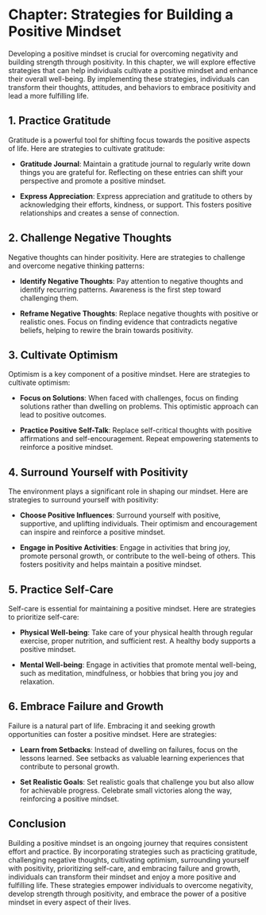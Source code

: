 Chapter: Strategies for Building a Positive Mindset
===================================================

Developing a positive mindset is crucial for overcoming negativity and building strength through positivity. In this chapter, we will explore effective strategies that can help individuals cultivate a positive mindset and enhance their overall well-being. By implementing these strategies, individuals can transform their thoughts, attitudes, and behaviors to embrace positivity and lead a more fulfilling life.

**1. Practice Gratitude**
-------------------------

Gratitude is a powerful tool for shifting focus towards the positive aspects of life. Here are strategies to cultivate gratitude:

* **Gratitude Journal**: Maintain a gratitude journal to regularly write down things you are grateful for. Reflecting on these entries can shift your perspective and promote a positive mindset.

* **Express Appreciation**: Express appreciation and gratitude to others by acknowledging their efforts, kindness, or support. This fosters positive relationships and creates a sense of connection.

**2. Challenge Negative Thoughts**
----------------------------------

Negative thoughts can hinder positivity. Here are strategies to challenge and overcome negative thinking patterns:

* **Identify Negative Thoughts**: Pay attention to negative thoughts and identify recurring patterns. Awareness is the first step toward challenging them.

* **Reframe Negative Thoughts**: Replace negative thoughts with positive or realistic ones. Focus on finding evidence that contradicts negative beliefs, helping to rewire the brain towards positivity.

**3. Cultivate Optimism**
-------------------------

Optimism is a key component of a positive mindset. Here are strategies to cultivate optimism:

* **Focus on Solutions**: When faced with challenges, focus on finding solutions rather than dwelling on problems. This optimistic approach can lead to positive outcomes.

* **Practice Positive Self-Talk**: Replace self-critical thoughts with positive affirmations and self-encouragement. Repeat empowering statements to reinforce a positive mindset.

**4. Surround Yourself with Positivity**
----------------------------------------

The environment plays a significant role in shaping our mindset. Here are strategies to surround yourself with positivity:

* **Choose Positive Influences**: Surround yourself with positive, supportive, and uplifting individuals. Their optimism and encouragement can inspire and reinforce a positive mindset.

* **Engage in Positive Activities**: Engage in activities that bring joy, promote personal growth, or contribute to the well-being of others. This fosters positivity and helps maintain a positive mindset.

**5. Practice Self-Care**
-------------------------

Self-care is essential for maintaining a positive mindset. Here are strategies to prioritize self-care:

* **Physical Well-being**: Take care of your physical health through regular exercise, proper nutrition, and sufficient rest. A healthy body supports a positive mindset.

* **Mental Well-being**: Engage in activities that promote mental well-being, such as meditation, mindfulness, or hobbies that bring you joy and relaxation.

**6. Embrace Failure and Growth**
---------------------------------

Failure is a natural part of life. Embracing it and seeking growth opportunities can foster a positive mindset. Here are strategies:

* **Learn from Setbacks**: Instead of dwelling on failures, focus on the lessons learned. See setbacks as valuable learning experiences that contribute to personal growth.

* **Set Realistic Goals**: Set realistic goals that challenge you but also allow for achievable progress. Celebrate small victories along the way, reinforcing a positive mindset.

**Conclusion**
--------------

Building a positive mindset is an ongoing journey that requires consistent effort and practice. By incorporating strategies such as practicing gratitude, challenging negative thoughts, cultivating optimism, surrounding yourself with positivity, prioritizing self-care, and embracing failure and growth, individuals can transform their mindset and enjoy a more positive and fulfilling life. These strategies empower individuals to overcome negativity, develop strength through positivity, and embrace the power of a positive mindset in every aspect of their lives.
